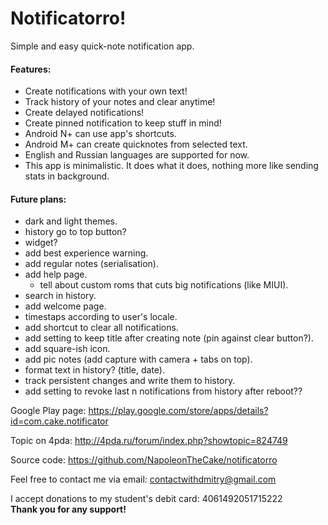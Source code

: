 # Notificatorro!
Simple and easy quick-note notification app.

#### Features:
- Create notifications with your own text!
- Track history of your notes and clear anytime!
- Create delayed notifications!
- Create pinned notification to keep stuff in mind!
- Android N+ can use app's shortcuts.
- Android M+ can create quicknotes from selected text.
- English and Russian languages are supported for now.
- This app is minimalistic. It does what it does, nothing more like sending stats in background.

#### Future plans:
- dark and light themes.
- history go to top button?
- widget?
- add best experience warning.
- add regular notes (serialisation).
- add help page.
	- tell about custom roms that cuts big notifications (like MIUI).
- search in history.
- add welcome page.
- timestaps according to user's locale.
- add shortcut to clear all notifications.
- add setting to keep title after creating note (pin against clear button?).
- add square-ish icon.
- add pic notes (add capture with camera + tabs on top).
- format text in history? (title, date).
- track persistent changes and write them to history.
- add setting to revoke last n notifications from history after reboot??


Google Play page: https://play.google.com/store/apps/details?id=com.cake.notificator

Topic on 4pda: http://4pda.ru/forum/index.php?showtopic=824749

Source code: https://github.com/NapoleonTheCake/notificatorro

Feel free to contact me via email: contactwithdmitry@gmail.com

I accept donations to my student's debit card: 4061492051715222  
**Thank you for any support!**
